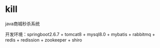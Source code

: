 # kill
java商城秒杀系统

开发环境：springboot2.6.7 + tomcat8 + mysql8.0 + mybatis + rabbitmq + redis + redission + zookeeper + shiro
